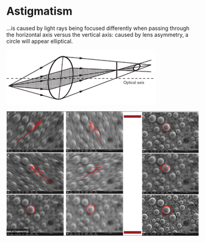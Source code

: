 # Astigmatism

...is caused by light rays being focused differently when passing through the horizontal axis versus the vertical axis: caused by lens asymmetry, a circle will appear elliptical.

![](../../../attachments/lecture-3-resolution-and-aberrations/astigmatism_221027_171716_EST.png)

![](../../../attachments/operations/astigmatism_220912_174219_EST.png)
